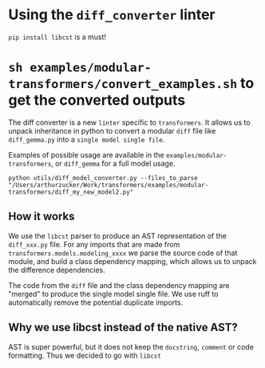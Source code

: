 # Using the `diff_converter` linter

`pip install libcst` is a must!

# `sh examples/modular-transformers/convert_examples.sh` to get the converted outputs

The diff converter is a new `linter` specific to `transformers`. It allows us to unpack inheritance in python to convert a modular `diff` file like `diff_gemma.py` into a `single model single file`. 

Examples of possible usage are available in the `examples/modular-transformers`, or `diff_gemma` for a full model usage.

`python utils/diff_model_converter.py --files_to_parse "/Users/arthurzucker/Work/transformers/examples/modular-transformers/diff_my_new_model2.py"`

## How it works
We use the `libcst` parser to produce an AST representation of the `diff_xxx.py` file. For any imports that are made from `transformers.models.modeling_xxxx` we parse the source code of that module, and build a class dependency mapping, which allows us to unpack the difference dependencies.

The code from the `diff` file and the class dependency mapping are "merged" to produce the single model single file. 
We use ruff to automatically remove the potential duplicate imports.

## Why we use libcst instead of the native AST?
AST is super powerful, but it does not keep the `docstring`, `comment` or code formatting. Thus we decided to go with `libcst`